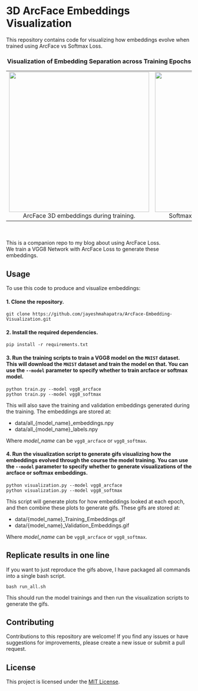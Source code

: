 
# 3D ArcFace Embeddings Visualization

This repository contains code for visualizing how embeddings evolve when trained using ArcFace vs Softmax Loss.


<div align="center">
   <h3>Visualization of Embedding Separation across Training Epochs</h3>
   <table>
      <tr>
         <td align="center">
            <img src="data/vgg8_arcface_Training_Embeddings.gif" width="380" height="380" />
            <br />
            ArcFace 3D embeddings during training.
         </td>
         <td align="center">
            <img src="data/vgg8_softmax_Training_Embeddings.gif" width="380" height="380" />
            <br />
            Softmax 3D embeddings during training.
         </td>
      </tr>
   </table>
</div>

<br />
<br />
This is a companion repo to my blog about using ArcFace Loss.<br />
We train a VGG8 Network with ArcFace Loss to generate these embeddings.
<br />

## Usage

To use this code to produce and visualize embeddings:

#### 1. Clone the repository.
```
git clone https://github.com/jayeshmahapatra/ArcFace-Embedding-Visualization.git
```

#### 2. Install the required dependencies.
```
pip install -r requirements.txt
```

#### 3. Run the training scripts to train a VGG8 model on the `MNIST` dataset. This will download the `MNIST` dataset and train the model on that. You can use the `--model` parameter to specify whether to train arcface or softmax model.

```
python train.py --model vgg8_arcface
python train.py --model vgg8_softmax
```

This will also save the training and validation embeddings generated during the training. The embeddings are stored at:

- data/all_{model_name}_embeddings.npy
- data/all_{model_name}_labels.npy

Where *model_name* can be `vgg8_arcface` or `vgg8_softmax`.


#### 4. Run the visualization script to generate gifs visualizing how the embeddings evolved through the course the model training. You can use the `--model` parameter to specify whether to generate visualizations of the arcface or softmax embeddings.

```
python visualization.py --model vgg8_arcface
python visualization.py --model vgg8_softmax
```

This script will generate plots for how embeddings looked at each epoch, and then combine these plots to generate gifs. These gifs are stored at:


- data/{model_name}_Training_Embeddings.gif
- data/{model_name}_Validation_Embeddings.gif

Where *model_name* can be `vgg8_arcface` or `vgg8_softmax`.

## Replicate results in one line
If you want to just reproduce the gifs above, I have packaged all commands into a single bash script.
```
bash run_all.sh
```
This should run the model trainings and then run the visualization scripts to generate the gifs.

## Contributing

Contributions to this repository are welcome! If you find any issues or have suggestions for improvements, please create a new issue or submit a pull request.

## License

This project is licensed under the [MIT License](LICENSE).


